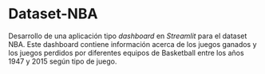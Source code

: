# Dataset-NBA
Desarrollo de una aplicación tipo *dashboard* en *Streamlit* para el dataset NBA.
Este dashboard contiene información acerca de los juegos ganados y los juegos perdidos por diferentes equipos de Basketball entre los años 1947 y 2015 según tipo de juego. 
